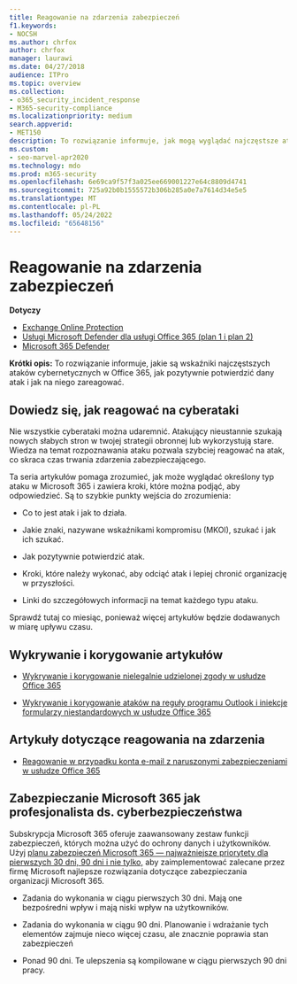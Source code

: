 ```yaml
---
title: Reagowanie na zdarzenia zabezpieczeń
f1.keywords:
- NOCSH
ms.author: chrfox
author: chrfox
manager: laurawi
ms.date: 04/27/2018
audience: ITPro
ms.topic: overview
ms.collection:
- o365_security_incident_response
- M365-security-compliance
ms.localizationpriority: medium
search.appverid:
- MET150
description: To rozwiązanie informuje, jak mogą wyglądać najczęstsze ataki cybernetyczne w Microsoft 365 i jak na nie reagować
ms.custom:
- seo-marvel-apr2020
ms.technology: mdo
ms.prod: m365-security
ms.openlocfilehash: 6e69ca9f57f3a025ee669001227e64c8809d4741
ms.sourcegitcommit: 725a92b0b1555572b306b285a0e7a7614d34e5e5
ms.translationtype: MT
ms.contentlocale: pl-PL
ms.lasthandoff: 05/24/2022
ms.locfileid: "65648156"
---
```

# <a name="security-incident-response"></a>Reagowanie na zdarzenia zabezpieczeń

**Dotyczy**
- [Exchange Online Protection](exchange-online-protection-overview.md)
- [Usługi Microsoft Defender dla usługi Office 365 (plan 1 i plan 2)](defender-for-office-365.md)
- [Microsoft 365 Defender](../defender/microsoft-365-defender.md)

 **Krótki opis:** To rozwiązanie informuje, jakie są wskaźniki najczęstszych ataków cybernetycznych w Office 365, jak pozytywnie potwierdzić dany atak i jak na niego zareagować.

## <a name="learn-how-to-respond-to-cyberattacks"></a>Dowiedz się, jak reagować na cyberataki

Nie wszystkie cyberataki można udaremnić. Atakujący nieustannie szukają nowych słabych stron w twojej strategii obronnej lub wykorzystują stare. Wiedza na temat rozpoznawania ataku pozwala szybciej reagować na atak, co skraca czas trwania zdarzenia zabezpieczającego.

Ta seria artykułów pomaga zrozumieć, jak może wyglądać określony typ ataku w Microsoft 365 i zawiera kroki, które można podjąć, aby odpowiedzieć. Są to szybkie punkty wejścia do zrozumienia:

- Co to jest atak i jak to działa.

- Jakie znaki, nazywane wskaźnikami kompromisu (MKOl), szukać i jak ich szukać.

- Jak pozytywnie potwierdzić atak.

- Kroki, które należy wykonać, aby odciąć atak i lepiej chronić organizację w przyszłości.

- Linki do szczegółowych informacji na temat każdego typu ataku.

Sprawdź tutaj co miesiąc, ponieważ więcej artykułów będzie dodawanych w miarę upływu czasu.

## <a name="detect-and-remediate-articles"></a>Wykrywanie i korygowanie artykułów

- [Wykrywanie i korygowanie nielegalnie udzielonej zgody w usłudze Office 365](detect-and-remediate-illicit-consent-grants.md)

- [Wykrywanie i korygowanie ataków na reguły programu Outlook i iniekcje formularzy niestandardowych w usłudze Office 365](detect-and-remediate-outlook-rules-forms-attack.md)

## <a name="incident-response-articles"></a>Artykuły dotyczące reagowania na zdarzenia

- [Reagowanie w przypadku konta e-mail z naruszonymi zabezpieczeniami w usłudze Office 365](responding-to-a-compromised-email-account.md)

## <a name="secure-microsoft-365-like-a-cybersecurity-pro"></a>Zabezpieczanie Microsoft 365 jak profesjonalista ds. cyberbezpieczeństwa

Subskrypcja Microsoft 365 oferuje zaawansowany zestaw funkcji zabezpieczeń, których można użyć do ochrony danych i użytkowników.  Użyj [planu zabezpieczeń Microsoft 365 — najważniejsze priorytety dla pierwszych 30 dni, 90 dni i nie tylko,](security-roadmap.md) aby zaimplementować zalecane przez firmę Microsoft najlepsze rozwiązania dotyczące zabezpieczania organizacji Microsoft 365.

- Zadania do wykonania w ciągu pierwszych 30 dni.  Mają one bezpośredni wpływ i mają niski wpływ na użytkowników.

- Zadania do wykonania w ciągu 90 dni. Planowanie i wdrażanie tych elementów zajmuje nieco więcej czasu, ale znacznie poprawia stan zabezpieczeń

- Ponad 90 dni. Te ulepszenia są kompilowane w ciągu pierwszych 90 dni pracy.
